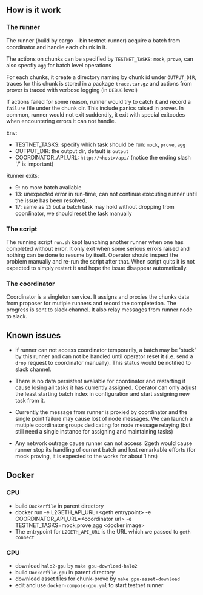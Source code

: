 ## How is it work ##

### The runner ###

The runner (build by cargo --bin testnet-runner) acquire a batch from coordinator and handle each chunk in it.

The actions on chunks can be specified by `TESTNET_TASKS`: `mock`, `prove`, 
can also specfiy `agg` for batch level operations 

For each chunks, it create a directory naming by chunk id under `OUTPUT_DIR`, traces for this chunk is stored in a package `trace.tar.gz`
and actions from prover is traced with verbose logging (in `DEBUG` level)

If actions failed for some reason, runner would try to catch it and record a `failure` file under the chunk dir.
This include panics raised in prover. In common, runner would not exit suddendly, it exit with special exitcodes when encountering
errors it can not handle.

Env:
+ TESTNET_TASKS: specify which task should be run: `mock`, `prove`, `agg`
+ OUTPUT_DIR: the output dir, default is `output`
+ COORDINATOR_API_URL: `http://<host>/api/` (notice the ending slash '/' is important)

Runner exits:

+ 9: no more batch avaliable
+ 13: unexpected error in run-time, can not continue executing runner until the issue has been resolved.
+ 17: same as `13` but a batch task may hold without dropping from coordinator, we should reset the task manually 

### The script ###

The running script `run.sh` kept launching another runner when one has completed without error. It only exit when some serious errors
raised and nothing can be done to resume by itself. Operator should inspect the problem manually and re-run the script after that. 
When script quits it is not expected to simply restart it and hope the issue disappear automatically.

### The coordinator ###

Coordinator is a singleton service. It assigns and proxies the chunks data from proposer for mutiple runners and record the
completetion. The progress is sent to slack channel. It also relay messages from runner node to slack.

## Known issues ##

+ If runner can not access coordinator temporarily, a batch may be 'stuck' by this runner and can not be handled until operator
reset it (i.e. send a `drop` request to coordinator manually). This status would be notified to slack channel.

+ There is no data persistent avaliable for coordinator and restarting it cause losing all tasks it has currently assigned. Operator
can only adjust the least starting batch index in configuration and start assigning new task from it.

+ Currently the message from runner is proxied by coordinator and the single point failure may cause lost of node messages. We can
launch a mutiple coordinator groups dedicating for node message relaying (but still need a single instance for assigning and maintaining
tasks)

+ Any network outrage cause runner can not access l2geth would cause runner stop its handling of current batch and lost remarkable
efforts (for mock proving, it is expected to the works for about 1 hrs)


## Docker ##

### CPU ###
+ build `Dockerfile` in parent directory
+ docker run -e L2GETH_API_URL=\<geth entrypoint\> -e COORDINATOR_API_URL=\<coordinator url\> -e TESTNET_TASKS=mock,prove,agg \<docker image\>
+ The entrypoint for `L2GETH_API_URL` is the URL which we passed to `geth connect`

### GPU ###

+ download `halo2-gpu` by `make gpu-download-halo2`
+ build `Dockerfile.gpu` in parent directory
+ download asset files for chunk-prove by `make gpu-asset-download`
+ edit and use `docker-compose-gpu.yml` to start testnet runner
